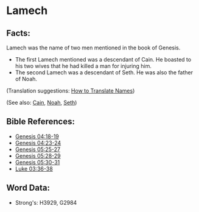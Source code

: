 # Lamech #

## Facts: ##

Lamech was the name of two men mentioned in the book of Genesis.

* The first Lamech mentioned was a descendant of Cain. He boasted to his two wives that he had killed a man for injuring him.
* The second Lamech was a descendant of Seth. He was also the father of Noah.

(Translation suggestions: [How to Translate Names](rc://en/ta/man/translate/translate-names))

(See also: [Cain](../names/cain.md), [Noah](../names/noah.md), [Seth](../names/seth.md))

## Bible References: ##

* [Genesis 04:18-19](rc://en/tn/help/gen/04/18)
* [Genesis 04:23-24](rc://en/tn/help/gen/04/23)
* [Genesis 05:25-27](rc://en/tn/help/gen/05/25)
* [Genesis 05:28-29](rc://en/tn/help/gen/05/28)
* [Genesis 05:30-31](rc://en/tn/help/gen/05/30)
* [Luke 03:36-38](rc://en/tn/help/luk/03/36)

## Word Data: ##

* Strong's: H3929, G2984
